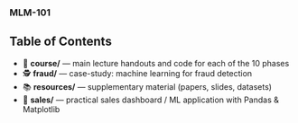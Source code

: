 ### MLM-101

## Table of Contents  
- 📘 **course/** — main lecture handouts and code for each of the 10 phases  
- 🕵️ **fraud/** — case-study: machine learning for fraud detection  
- 📚 **resources/** — supplementary material (papers, slides, datasets)  
- 💼 **sales/** — practical sales dashboard / ML application with Pandas & Matplotlib  

